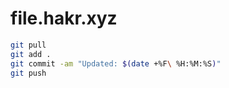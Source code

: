 # file.hakr.xyz

```bash
git pull
git add .
git commit -am "Updated: $(date +%F\ %H:%M:%S)"
git push
```
